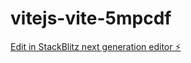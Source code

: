 # vitejs-vite-5mpcdf

[Edit in StackBlitz next generation editor ⚡️](https://stackblitz.com/~/github.com/BigBlueue/vitejs-vite-5mpcdf)